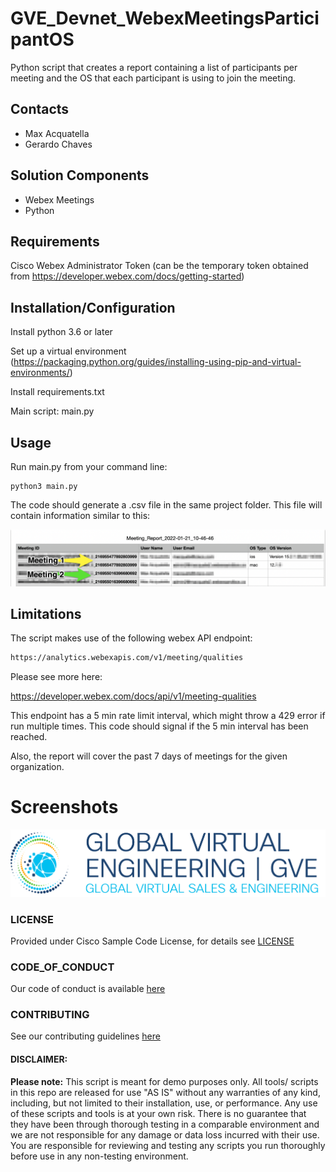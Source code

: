 # GVE_Devnet_WebexMeetingsParticipantOS
Python script that creates a report containing a list of participants per meeting and the OS that each participant is using to join the meeting. 


## Contacts
* Max Acquatella
* Gerardo Chaves

## Solution Components
* Webex Meetings
* Python

## Requirements
Cisco Webex Administrator Token (can be the temporary token obtained from https://developer.webex.com/docs/getting-started)


## Installation/Configuration
Install python 3.6 or later

Set up a virtual environment (https://packaging.python.org/guides/installing-using-pip-and-virtual-environments/)

Install requirements.txt

Main script: main.py

## Usage

Run main.py from your command line:

```
python3 main.py
```

The code should generate a .csv file in the same project folder. This file will contain information similar to this: 

![/IMAGES/image1.png](/IMAGES/image1.png)


## Limitations
The script makes use of the following webex API endpoint:

```html
https://analytics.webexapis.com/v1/meeting/qualities
```

Please see more here: 
 
https://developer.webex.com/docs/api/v1/meeting-qualities

This endpoint has a 5 min rate limit interval, which might throw a 429 error if run multiple times. 
This code should signal if the 5 min interval has been reached. 

Also, the report will cover the past 7 days of meetings for the given organization. 


# Screenshots

![/IMAGES/0image.png](/IMAGES/0image.png)

### LICENSE

Provided under Cisco Sample Code License, for details see [LICENSE](LICENSE.md)

### CODE_OF_CONDUCT

Our code of conduct is available [here](CODE_OF_CONDUCT.md)

### CONTRIBUTING

See our contributing guidelines [here](CONTRIBUTING.md)

#### DISCLAIMER:
<b>Please note:</b> This script is meant for demo purposes only. All tools/ scripts in this repo are released for use "AS IS" without any warranties of any kind, including, but not limited to their installation, use, or performance. Any use of these scripts and tools is at your own risk. There is no guarantee that they have been through thorough testing in a comparable environment and we are not responsible for any damage or data loss incurred with their use.
You are responsible for reviewing and testing any scripts you run thoroughly before use in any non-testing environment.